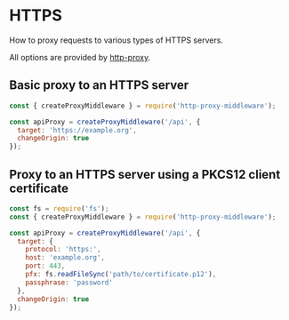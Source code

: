 # HTTPS

How to proxy requests to various types of HTTPS servers.

All options are provided by [http-proxy](https://github.com/nodejitsu/node-http-proxy).

## Basic proxy to an HTTPS server

```javascript
const { createProxyMiddleware } = require('http-proxy-middleware');

const apiProxy = createProxyMiddleware('/api', {
  target: 'https://example.org',
  changeOrigin: true
});
```

## Proxy to an HTTPS server using a PKCS12 client certificate

```javascript
const fs = require('fs');
const { createProxyMiddleware } = require('http-proxy-middleware');

const apiProxy = createProxyMiddleware('/api', {
  target: {
    protocol: 'https:',
    host: 'example.org',
    port: 443,
    pfx: fs.readFileSync('path/to/certificate.p12'),
    passphrase: 'password'
  },
  changeOrigin: true
});
```
